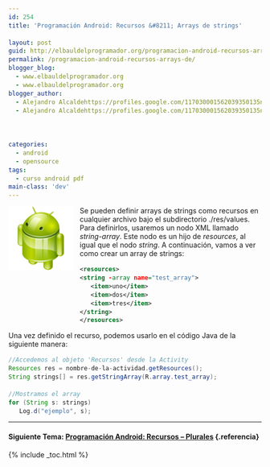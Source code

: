```yaml
---
id: 254
title: 'Programación Android: Recursos &#8211; Arrays de strings'

layout: post
guid: http://elbauldelprogramador.org/programacion-android-recursos-arrays-de-strings/
permalink: /programacion-android-recursos-arrays-de/
blogger_blog:
  - www.elbauldelprogramador.org
  - www.elbauldelprogramador.org
blogger_author:
  - Alejandro Alcaldehttps://profiles.google.com/117030001562039350135noreply@blogger.com
  - Alejandro Alcaldehttps://profiles.google.com/117030001562039350135noreply@blogger.com

  
  
categories:
  - android
  - opensource
tags:
  - curso android pdf
main-class: 'dev'
---
```

<img border="0" src="/assets/img/2013/07/iconoAndroid.png" style="clear:left; float:left;margin-right:1em; margin-bottom:1em" />

Se pueden definir arrays de strings como recursos en cualquier archivo bajo el subdirectorio ./res/values. Para definirlos, usaremos un nodo XML llamado *string-array*. Este nodo es un hijo de *resources*, al igual que el nodo *string*. A continuación, vamos a ver como crear un array de strings:

  
<!--ad-->

```xml
<resources>
<string -array name="test_array">
   <item>uno</item>
   <item>dos</item>
   <item>tres</item>
</string>
</resources>

```

Una vez definido el recurso, podemos usarlo en el código Java de la siguiente manera:

```java
//Accedemos al objeto 'Recursos' desde la Activity
Resources res = nombre-de-la-actividad.getResources();
String strings[] = res.getStringArray(R.array.test_array);

//Mostramos el array
for (String s: strings)
   Log.d("ejemplo", s);

```

* * *

#### Siguiente Tema: [Programación Android: Recursos &#8211; Plurales][1] {.referencia}





 [1]: /programacion-android-recursos-plurales/

{% include _toc.html %}
